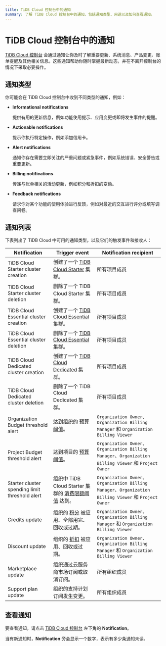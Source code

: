 ```yaml
---
title: TiDB Cloud 控制台中的通知
summary: 了解 TiDB Cloud 控制台中的通知，包括通知类型、用途以及如何查看通知。
---
```


# TiDB Cloud 控制台中的通知

[TiDB Cloud 控制台](https://tidbcloud.com/) 会通过通知让你及时了解重要更新、系统消息、产品变更、账单提醒及其他相关信息。这些通知帮助你随时掌握最新动态，并在不离开控制台的情况下采取必要操作。

## 通知类型

你可能会在 TiDB Cloud 控制台中收到不同类型的通知，例如：

- **Informational notifications**

    提供有用的更新信息，例如功能使用提示、应用变更或即将发生事件的提醒。

- **Actionable notifications**

    提示你执行特定操作，例如添加信用卡。

- **Alert notifications**

    通知你存在需要立即关注的严重问题或紧急事件，例如系统错误、安全警告或重要更新。

- **Billing notifications**

    传递与账单相关的活动更新，例如积分和折扣的变动。

- **Feedback notifications**

    请求你对某个功能的使用体验进行反馈，例如对最近的交互进行评分或填写调查问卷。

## 通知列表

下表列出了 TiDB Cloud 中可用的通知类型，以及它们的触发事件和接收人：

| Notification | Trigger event | Notification recipient |
| --- | --- | --- |
| TiDB Cloud Starter cluster creation | 创建了一个 [TiDB Cloud Starter](/tidb-cloud/select-cluster-tier.md#tidb-cloud-serverless) 集群。 | 所有项目成员 |
| TiDB Cloud Starter cluster deletion | 删除了一个 TiDB Cloud Starter 集群。 | 所有项目成员 |
| TiDB Cloud Essential cluster creation | 创建了一个 [TiDB Cloud Essential](/tidb-cloud/select-cluster-tier.md#essential) 集群。 | 所有项目成员 |
| TiDB Cloud Essential cluster deletion | 删除了一个 [TiDB Cloud Essential](/tidb-cloud/select-cluster-tier.md#essential) 集群。 | 所有项目成员 |
| TiDB Cloud Dedicated cluster creation | 创建了一个 [TiDB Cloud Dedicated](/tidb-cloud/select-cluster-tier.md#tidb-cloud-dedicated) 集群。 | 所有项目成员 |
| TiDB Cloud Dedicated cluster deletion | 删除了一个 TiDB Cloud Dedicated 集群。 | 所有项目成员 |
| Organization Budget threshold alert | 达到组织的 [预算阈值](/tidb-cloud/tidb-cloud-budget.md)。 | `Organization Owner`、`Organization Billing Manager` 和 `Organization Billing Viewer` |
| Project Budget threshold alert | 达到项目的 [预算阈值](/tidb-cloud/tidb-cloud-budget.md)。 | `Organization Owner`、`Organization Billing Manager`、`Organization Billing Viewer` 和 `Project Owner` |
| Starter cluster spending limit threshold alert | 组织中 TiDB Cloud Starter 集群的 [消费限额阈值](/tidb-cloud/manage-serverless-spend-limit.md) 达到。 | `Organization Owner`、`Organization Billing Manager`、`Organization Billing Viewer` 和 `Project Owner` |
| Credits update | 组织的 [积分](/tidb-cloud/tidb-cloud-billing.md#credits) 被应用、全部用完、回收或过期。 | `Organization Owner`、`Organization Billing Manager` 和 `Organization Billing Viewer` |
| Discount update | 组织的 [折扣](/tidb-cloud/tidb-cloud-billing.md#discounts) 被应用、回收或过期。 | `Organization Owner`、`Organization Billing Manager` 和 `Organization Billing Viewer` |
| Marketplace update | 组织通过云服务商市场订阅或取消订阅。 | 所有组织成员 |
| Support plan update | 组织的支持计划订阅发生变更。 | 所有组织成员 |

## 查看通知

要查看通知，请点击 [TiDB Cloud 控制台](https://tidbcloud.com/) 左下角的 **Notification**。

当有新通知时，**Notification** 旁会显示一个数字，表示有多少条通知未读。